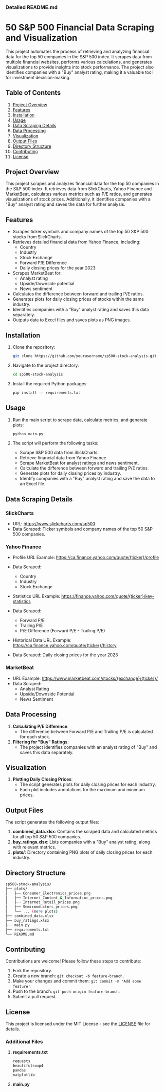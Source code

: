### Detailed README.md

# 50 S&P 500 Financial Data Scraping and Visualization

This project automates the process of retrieving and analyzing financial data for the top 50 companies in the S&P 500 index. It scrapes data from multiple financial websites, performs various calculations, and generates visualizations to provide insights into stock performance. The project also identifies companies with a "Buy" analyst rating, making it a valuable tool for investment decision-making.

## Table of Contents

1. [Project Overview](#project-overview)
2. [Features](#features)
3. [Installation](#installation)
4. [Usage](#usage)
5. [Data Scraping Details](#data-scraping-details)
6. [Data Processing](#data-processing)
7. [Visualization](#visualization)
8. [Output Files](#output-files)
9. [Directory Structure](#directory-structure)
10. [Contributing](#contributing)
11. [License](#license)

## Project Overview

This project scrapes and analyzes financial data for the top 50 companies in the S&P 500 index. It retrieves data from SlickCharts, Yahoo Finance and MarketBeat, calculates various metrics such as P/E ratios, and generates visualizations of stock prices. Additionally, it identifies companies with a "Buy" analyst rating and saves the data for further analysis.

## Features

- Scrapes ticker symbols and company names of the top 50 S&P 500 stocks from SlickCharts.
- Retrieves detailed financial data from Yahoo Finance, including:
  - Country
  - Industry
  - Stock Exchange
  - Forward P/E Difference
  - Daily closing prices for the year 2023
- Scrapes MarketBeat for:
  - Analyst rating
  - Upside/Downside potential
  - News sentiment
- Calculates the difference between forward and trailing P/E ratios.
- Generates plots for daily closing prices of stocks within the same industry.
- Identifies companies with a "Buy" analyst rating and saves this data separately.
- Outputs data to Excel files and saves plots as PNG images.

## Installation

1. Clone the repository:
   ```sh
   git clone https://github.com/yourusername/sp500-stock-analysis.git
   ```
2. Navigate to the project directory:
   ```sh
   cd sp500-stock-analysis
   ```
3. Install the required Python packages:
   ```sh
   pip install -r requirements.txt
   ```

## Usage

1. Run the main script to scrape data, calculate metrics, and generate plots:

   ```sh
   python main.py
   ```
2. The script will perform the following tasks:

   - Scrape S&P 500 data from SlickCharts.
   - Retrieve financial data from Yahoo Finance.
   - Scrape MarketBeat for analyst ratings and news sentiment.
   - Calculate the difference between forward and trailing P/E ratios.
   - Generate plots for daily closing prices by industry.
   - Identify companies with a "Buy" analyst rating and save the data to an Excel file.

## Data Scraping Details

### SlickCharts

- URL: https://www.slickcharts.com/sp500
- Data Scraped: Ticker symbols and company names of the top 50 S&P 500 companies.

### Yahoo Finance

- Profile URL Example: https://ca.finance.yahoo.com/quote/{ticker}/profile
- Data Scraped:

  - Country
  - Industry
  - Stock Exchange
- Statistics URL Example: https://finance.yahoo.com/quote/{ticker}/key-statistics
- Data Scraped:

  - Forward P/E
  - Trailing P/E
  - P/E Difference (Forward P/E - Trailing P/E)
- Historical Data URL Example: https://ca.finance.yahoo.com/quote/{ticker}/history
- Data Scraped: Daily closing prices for the year 2023

### MarketBeat

- URL Example: https://www.marketbeat.com/stocks/{exchange}/{ticker}/
- Data Scraped:
  - Analyst Rating
  - Upside/Downside Potential
  - News Sentiment

## Data Processing

1. **Calculating P/E Difference**:
   - The difference between Forward P/E and Trailing P/E is calculated for each stock.
2. **Filtering for "Buy" Ratings**:
   - The project identifies companies with an analyst rating of "Buy" and saves this data separately.

## Visualization

1. **Plotting Daily Closing Prices**:
   - The script generates plots for daily closing prices for each industry.
   - Each plot includes annotations for the maximum and minimum prices.

## Output Files

The script generates the following output files:

1. **combined_data.xlsx**: Contains the scraped data and calculated metrics for all top 50 S&P 500 companies.
2. **buy_ratings.xlsx**: Lists companies with a "Buy" analyst rating, along with relevant metrics.
3. **plots/**: Directory containing PNG plots of daily closing prices for each industry.

## Directory Structure

```sh
sp500-stock-analysis/
├── plots/
│   ├── Consumer_Electronics_prices.png
│   ├── Internet_Content_&_Information_prices.png
│   ├── Internet_Retail_prices.png
│   ├── Semiconductors_prices.png
│   └── ... (more plots)
├── combined_data.xlsx
├── buy_ratings.xlsx
├── main.py
├── requirements.txt
└── README.md
```
## Contributing

Contributions are welcome! Please follow these steps to contribute:

1. Fork the repository.
2. Create a new branch: `git checkout -b feature-branch`.
3. Make your changes and commit them: `git commit -m 'Add some feature'`.
4. Push to the branch: `git push origin feature-branch`.
5. Submit a pull request.

## License

This project is licensed under the MIT License - see the [LICENSE](LICENSE) file for details.

### Additional Files

1. **requirements.txt**

   ```txt
   requests
   beautifulsoup4
   pandas
   matplotlib

2. **main.py**
